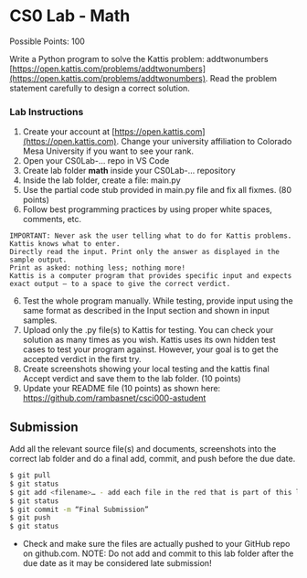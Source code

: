 # CS0 Lab - Math

Possible Points: 100

Write a Python program to solve the Kattis problem: addtwonumbers [https://open.kattis.com/problems/addtwonumbers](https://open.kattis.com/problems/addtwonumbers). Read the problem statement carefully to design a correct solution.

### Lab Instructions

1. Create your account at [https://open.kattis.com](https://open.kattis.com). Change your university affiliation to Colorado Mesa University if you want to see your rank.
2. Open your CS0Lab-... repo in VS Code
2. Create lab folder **math** inside your CS0Lab-... repository
3. Inside the lab folder, create a file: main.py
4. Use the partial code stub provided in main.py file and fix all fixmes. (80 points)
5. Follow best programming practices by using proper white spaces, comments, etc.

```
IMPORTANT: Never ask the user telling what to do for Kattis problems. Kattis knows what to enter. 
Directly read the input. Print only the answer as displayed in the sample output. 
Print as asked: nothing less; nothing more!
Kattis is a computer program that provides specific input and expects exact output – to a space to give the correct verdict.
```

6. Test the whole program manually. While testing, provide input using the same format as described in the Input section and shown in input samples.
7. Upload only the .py file(s) to Kattis for testing. You can check your solution as many times as you wish. Kattis uses its own hidden test cases to test your program against. However, your goal is to get the accepted verdict in the first try.
8. Create screenshots showing your local testing and the kattis final Accept verdict and save them to the lab folder. (10 points)
9. Update your README file (10 points) as shown here: https://github.com/rambasnet/csci000-astudent

## Submission

Add all the relevant source file(s) and documents, screenshots into the correct lab folder and do a final add, commit, and push before the due date.

```bash
$ git pull
$ git status
$ git add <filename>… - add each file in the red that is part of this lab
$ git status
$ git commit -m “Final Submission”
$ git push
$ git status
```

- Check and make sure the files are actually pushed to your GitHub repo on github.com.
NOTE: Do not add and commit to this lab folder after the due date as it may be considered late submission!
